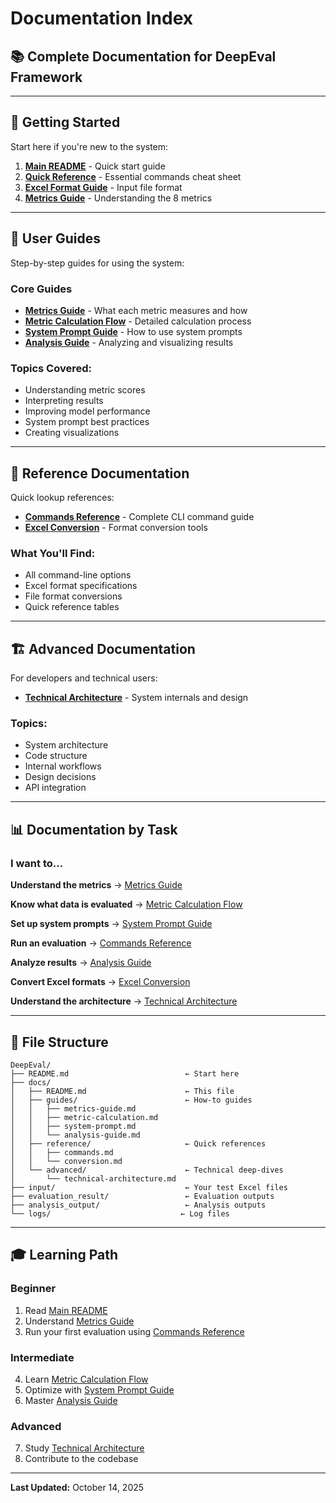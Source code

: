 # Documentation Index

## 📚 Complete Documentation for DeepEval Framework

---

## 🚀 Getting Started

Start here if you're new to the system:

1. **[Main README](../README.md)** - Quick start guide
2. **[Quick Reference](QUICK_REFERENCE.md)** - Essential commands cheat sheet
3. **[Excel Format Guide](guides/excel-format-guide.md)** - Input file format
4. **[Metrics Guide](guides/metrics-guide.md)** - Understanding the 8 metrics

---

## 📖 User Guides

Step-by-step guides for using the system:

### Core Guides
- **[Metrics Guide](guides/metrics-guide.md)** - What each metric measures and how
- **[Metric Calculation Flow](guides/metric-calculation.md)** - Detailed calculation process
- **[System Prompt Guide](guides/system-prompt.md)** - How to use system prompts
- **[Analysis Guide](guides/analysis-guide.md)** - Analyzing and visualizing results

### Topics Covered:
- Understanding metric scores
- Interpreting results
- Improving model performance
- System prompt best practices
- Creating visualizations

---

## 🔧 Reference Documentation

Quick lookup references:

- **[Commands Reference](reference/commands.md)** - Complete CLI command guide
- **[Excel Conversion](reference/conversion.md)** - Format conversion tools

### What You'll Find:
- All command-line options
- Excel format specifications
- File format conversions
- Quick reference tables

---

## 🏗️ Advanced Documentation

For developers and technical users:

- **[Technical Architecture](advanced/technical-architecture.md)** - System internals and design

### Topics:
- System architecture
- Code structure
- Internal workflows
- Design decisions
- API integration

---

## 📊 Documentation by Task

### I want to...

**Understand the metrics**
→ [Metrics Guide](guides/metrics-guide.md)

**Know what data is evaluated**
→ [Metric Calculation Flow](guides/metric-calculation.md)

**Set up system prompts**
→ [System Prompt Guide](guides/system-prompt.md)

**Run an evaluation**
→ [Commands Reference](reference/commands.md)

**Analyze results**
→ [Analysis Guide](guides/analysis-guide.md)

**Convert Excel formats**
→ [Excel Conversion](reference/conversion.md)

**Understand the architecture**
→ [Technical Architecture](advanced/technical-architecture.md)

---

## 📁 File Structure

```
DeepEval/
├── README.md                          ← Start here
├── docs/
│   ├── README.md                      ← This file
│   ├── guides/                        ← How-to guides
│   │   ├── metrics-guide.md
│   │   ├── metric-calculation.md
│   │   ├── system-prompt.md
│   │   └── analysis-guide.md
│   ├── reference/                     ← Quick references
│   │   ├── commands.md
│   │   └── conversion.md
│   └── advanced/                      ← Technical deep-dives
│       └── technical-architecture.md
├── input/                             ← Your test Excel files
├── evaluation_result/                 ← Evaluation outputs
├── analysis_output/                   ← Analysis outputs
└── logs/                             ← Log files
```

---

## 🎓 Learning Path

### Beginner
1. Read [Main README](../README.md)
2. Understand [Metrics Guide](guides/metrics-guide.md)
3. Run your first evaluation using [Commands Reference](reference/commands.md)

### Intermediate
4. Learn [Metric Calculation Flow](guides/metric-calculation.md)
5. Optimize with [System Prompt Guide](guides/system-prompt.md)
6. Master [Analysis Guide](guides/analysis-guide.md)

### Advanced
7. Study [Technical Architecture](advanced/technical-architecture.md)
8. Contribute to the codebase

---

**Last Updated:** October 14, 2025

